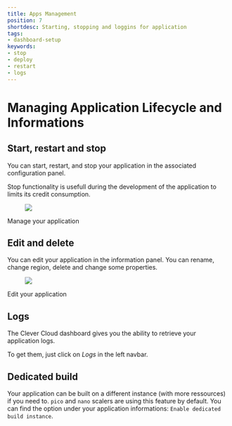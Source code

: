 ```yaml
---
title: Apps Management
position: 7
shortdesc: Starting, stopping and loggins for application
tags:
- dashboard-setup
keywords:
- stop
- deploy
- restart
- logs
---
```


# Managing Application Lifecycle and Informations

## Start, restart and stop

You can start, restart, and stop your application in the associated configuration panel.

Stop functionality is usefull during the development of the application to limits its credit consumption.

<figure class="cc-content-img">
  <img src="/doc/assets/images/app-management.png"/></a>
</figure>
<figcaption>Manage your application</figcaption>

## Edit and delete

You can edit your application in the information panel. You can rename, change region, delete and change some properties.

<figure class="cc-content-img">
  <img src="/doc/assets/images/application-edit.png"/></a>
</figure>
<figcaption>Edit your application</figcaption>

## Logs

The Clever Cloud dashboard gives you the ability to retrieve your application logs.

To get them, just click on *Logs* in the left navbar.

## Dedicated build

Your application can be built on a different instance (with more ressources) if you need to.
`pico` and `nano` scalers are using this feature by default.
You can find the option under your application informations: `Enable dedicated build instance`.
